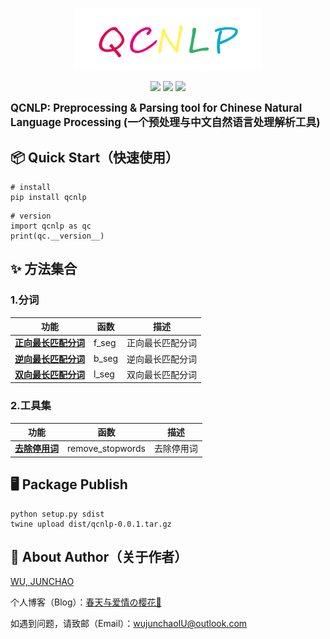 
<p align="center">
    <a alt="jionlp logo">
        <img src="image/QCNLP_LOGO.png" style="width:300px;height:100px">
    </a>
</p>
<p align="center">
    <a alt="License">
        <img src="https://img.shields.io/github/license/junchaoIU/QCNLP?color=crimson" /></a>
    <a alt="Version">
        <img src="https://img.shields.io/badge/version-0.0.1-green" /></a>
    <a href="https://github.com/junchaoIU/QCNLP/pulse" alt="Activity">
        <img src="https://img.shields.io/github/commit-activity/m/junchaoIU/QCNLP?color=blue" /></a>
</p>

**<big>QCNLP: Preprocessing &amp; Parsing tool for Chinese Natural Language Processing (一个预处理与中文自然语言处理解析工具)</big>**

## 📦 Quick Start（快速使用）
```shell
# install
pip install qcnlp
```

```shell
# version
import qcnlp as qc
print(qc.__version__)
```

## ✨ 方法集合
### 1.分词
| 功能   | 函数    | 描述       |
|--------|-------|----------|
|[**正向最长匹配分词**](../../wiki/分词-说明文档#正向最长匹配分词) | f_seg | 正向最长匹配分词 |
|[**逆向最长匹配分词**](../../wiki/分词-说明文档#逆向最长匹配分词) | b_seg | 逆向最长匹配分词 |
|[**双向最长匹配分词**](../../wiki/分词-说明文档#双向最长匹配分词) | l_seg | 双向最长匹配分词 |

### 2.工具集
| 功能   | 函数    | 描述       |
|--------|-------|----------|
|[**去除停用词**](../../wiki/分词-说明文档#去除停用词) | remove_stopwords | 去除停用词 |


## 🖥 Package Publish
``` shell
python setup.py sdist  
twine upload dist/qcnlp-0.0.1.tar.gz
```

## 🌸 About Author（关于作者）
[WU, JUNCHAO](https://github.com/junchaoIU)

个人博客（Blog）：[春天与爱情の樱花🌸](https://www.wujunchao.top)

如遇到问题，请致邮（Email）：wujunchaoIU@outlook.com